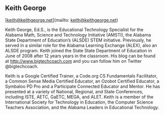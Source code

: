 ## Keith George

[keith@keithgeorge.net](mailto: keith@keithgeorge.net)

Keith George, Ed.S., is the Educational Technology Specialist for the Alabama Math, Science and Technology Initiative (AMSTI), the Alabama State Department of Education’s (ALSDE) STEM initiative.  Previously, he served in a similar role for the Alabama Learning Exchange (ALEX), also an ALSDE program. Keith joined the State State Department of Education in June of 2008 after 12 years years in the classroom. His blog can be found at http://www.bigtechcoach.com and you can follow him on Twitter @bigtechcoach.

Keith is a Google Certified Trainer, a Code.org CS Fundamentals Facilitator, a Common Sense Media Certified Educator, an Ozobot Certified Educator, a Symbaloo PD Pro and a Participate Connected Educator and Mentor. He has presented at a variety of National, Regional, and State Conferences, including ISTE, AETC, GaETC, MEGA, and ALET. Keith is a member of the International Society for Technology in Education, the Computer Science Teachers Association, and the Alabama Leaders in Educational Technology.

